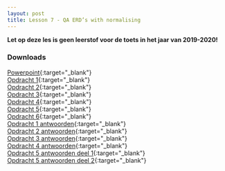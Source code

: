 ```yaml
---
layout: post
title: Lesson 7 - QA ERD’s with normalising
---
```


**Let op deze les is geen leerstof voor de toets in het jaar van 2019-2020!**

### Downloads

[Powerpoint](https://drive.google.com/file/d/1UDG5Jph2YYiVXrbpoH2tLbeGDNaZXbkl/view?usp=sharing){:target="_blank"}  
[Opdracht 1](https://drive.google.com/file/d/1HN4hfB9ftPXocbw0GOEdU_bt4dcFHjNa/view?usp=sharing){:target="_blank"}  
[Opdracht 2](https://drive.google.com/file/d/1jW9Q8TGx40egeDBiU2TmJ70DrsG4v1_V/view?usp=sharing){:target="_blank"}  
[Opdracht 3](https://drive.google.com/file/d/1fyZILtwwb-HtJeE17AAm4TWcyOhnzqxe/view?usp=sharing){:target="_blank"}  
[Opdracht 4](https://drive.google.com/file/d/1zUG_i2QcXOmCKWNSso-E_EaiLc71HpHR/view?usp=sharing){:target="_blank"}  
[Opdracht 5](https://drive.google.com/file/d/1d0nfH6jdUyMk3OcQsbVS_AF1drkTGUIG/view?usp=sharing){:target="_blank"}  
[Opdracht 6](https://drive.google.com/file/d/1bmj6i5dpwcp4hTnabI69S79h2Caa8MoO/view?usp=sharing){:target="_blank"}  
[Opdracht 1 antwoorden](https://drive.google.com/file/d/15UOh_mVDyPvRmo5wlIxlcErTiK9AI4Zk/view?usp=sharing){:target="_blank"}  
[Opdracht 2 antwoorden](https://drive.google.com/file/d/1SbP0bFnm97zko2NBOpT8BMDV-5PUahd9/view?usp=sharing){:target="_blank"}  
[Opdracht 3 antwoorden](https://drive.google.com/file/d/1rZxQHAfnP8hdsyFE4pyY6hB8wRHI7QL8/view?usp=sharing){:target="_blank"}  
[Opdracht 4 antwoorden](https://drive.google.com/file/d/16JaJ4hj2iX-oZ1w55LOA10MVByHWbJ3a/view?usp=sharing){:target="_blank"}  
[Opdracht 5 antwoorden deel 1](https://drive.google.com/file/d/1EjEZijyAmhtL2rJwCHRpd-6Gm59Srb0d/view?usp=sharing){:target="_blank"}  
[Opdracht 5 antwoorden deel 2](https://drive.google.com/file/d/1mO8dHaYeteVejYAQRN80eGSkd-2k-bhU/view?usp=sharing){:target="_blank"}


